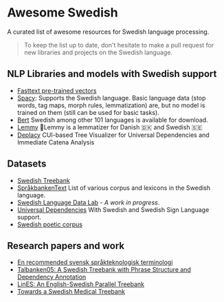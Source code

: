 # Awesome Swedish

A curated list of awesome resources for Swedish language processing. 



> To keep the list up to date, don't hesitate to make a pull request for new libraries and projects on the Swedish language. 





## NLP Libraries and models with Swedish support

- [Fasttext pre-trained vectors](https://fasttext.cc/docs/en/pretrained-vectors.html)
- [Spacy](https://spacy.io/usage/models#languages): Supports the Swedish language. Basic language data (stop words, tag maps, morph rules, lemmatization) are, but no model is trained on them (still can be used for basic tasks).
- [Bert](https://github.com/google-research/bert) Swedish among other 101 languages is available for download. 
- [Lemmy](https://github.com/sorenlind/lemmy) 🤘Lemmy is a lemmatizer for Danish 🇩🇰 and Swedish 🇸🇪
- [Deplacy](https://github.com/KoichiYasuoka/deplacy/blob/master/doc/sv.md) CUI-based Tree Visualizer for Universal Dependencies and Immediate Catena Analysis

## Datasets

- [Swedish Treebank](https://cl.lingfil.uu.se/~nivre/swedish_treebank/)
- [SpråkbankenText](https://spraakbanken.gu.se/eng/about-us/about-språkbanken) List of various corpus and lexicons in the Swedish language. 
- [Swedish Language Data Lab](www.ai.se/en/news/new-nlp-project-improve-linguistic-understanding-swedish-ai-applications)  - *A work in progress*.
- [Universal Dependencies](https://universaldependencies.org) With Swedish and Swedish Sign Language support. 
- [Swedish poetic corpus](https://github.com/aischeveva/swedish_poetry)



## Research papers and work

- [En recommended svensk språkteknologisk terminologi](https://www.gavagai.io/blog/publication/en-rekommenderad-svensk-sprakteknologisk-terminologi/)
- [Talbanken05: A Swedish Treebank with Phrase Structure and Dependency Annotation](https://www.semanticscholar.org/paper/Bootstrapping-a-Swedish-Treebank-Using-Cross-Corpus-Nivre-Megyesi/38709375d6b3d8852a0aefe286da373bbd32ae45)
- [LinES: An English-Swedish Parallel Treebank](https://www.semanticscholar.org/paper/LinES%3A-An-English-Swedish-Parallel-Treebank-Ahrenberg/58565a4f4024aff4d10c5582522e43cd91339b7d)
- [Towards a Swedish Medical Treebank](https://www.semanticscholar.org/paper/Towards-a-Swedish-Medical-Treebank-Kokkinakis/1f98d768f7a452a18bab50cbf725b164e6f4d158)
